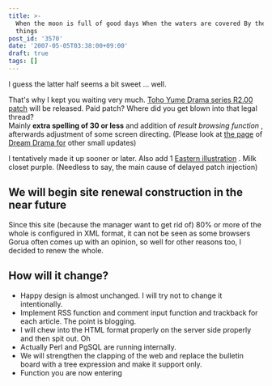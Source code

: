```yaml
---
title: >-
  When the moon is full of good days When the waters are covered By the wondrous
  things
post_id: '3570'
date: '2007-05-05T03:38:00+09:00'
draft: true
tags: []
---
```


I guess the latter half seems a bit sweet ... well.

That's why I kept you waiting very much. [Toho Yume Drama series R2.00 patch](https://danmaq.com/!/thC/) will be released. Paid patch? Where did you get blown into that legal thread?  
Mainly **extra spelling of 30 or less** and addition of _result browsing function_ , afterwards adjustment of some screen directing. (Please look at [the page](https://danmaq.com/!/thC/) of [Dream Drama for](https://danmaq.com/!/thC/) other small updates)

I tentatively made it up sooner or later. Also add 1 [Eastern illustration](https://danmaq.com/3571) . Milk closet purple. (Needless to say, the main cause of delayed patch injection)

## We will begin site renewal construction in the near future

Since this site (because the manager want to get rid of) 80% or more of the whole is configured in XML format, it can not be seen as some browsers Gorua often comes up with an opinion, so well for other reasons too, I decided to renew the whole.

## How will it change?

*   Happy design is almost unchanged. I will try not to change it intentionally.
*   Implement RSS function and comment input function and trackback for each article. The point is blogging.
*   I will chew into the HTML format properly on the server side properly and then spit out. Oh
*   Actually Perl and PgSQL are running internally.
*   We will strengthen the clapping of the web and replace the bulletin board with a tree expression and make it support only.
*   Function you are now entering
